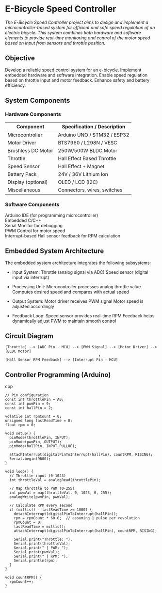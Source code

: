 # E-Bicycle Speed Controller 

<em>The E-Bicycle Speed Controller project aims to design and implement a microcontroller-based system for efficient and safe speed regulation of an electric bicycle. This system combines both hardware and software elements to provide real-time monitoring and control of the motor speed based on input from sensors and throttle position.</em>

## Objective

Develop a reliable speed control system for an e-bicycle.
Implement embedded hardware and software integration.
Enable speed regulation based on throttle input and motor feedback.
Enhance safety and battery efficiency.

## System Components

### Hardware Components
|   Component          |   Specification / Description |
|----------------------|-------------------------------|
|   Microcontroller    |   Arduino UNO / STM32 / ESP32 |
|   Motor Driver       |   BTS7960 / L298N / VESC      |
|   Brushless DC Motor |   250W/500W BLDC Motor        |
|   Throttle           |   Hall Effect Based Throttle  |
|   Speed Sensor       |   Hall Effect + Magnet        |
|   Battery Pack       |   24V / 36V Lithium Ion       |
|   Display (optional) |   OLED / LCD (I2C)            |
|   Miscellaneous      |   Connectors, wires, switches |

### Software Components

Arduino IDE (for programming microcontroller) <br>
Embedded C/C++ <br>
Serial Monitor for debugging <br>
PWM Control for motor speed <br>
Interrupt-based Hall sensor feedback for RPM calculation <br>

## Embedded System Architecture

The embedded system architecture integrates the following subsystems:

- Input System:
Throttle (analog signal via ADC)
Speed sensor (digital input via interrupt)

- Processing Unit:
Microcontroller processes analog throttle value
Computes desired speed and compares with actual speed

- Output System:
Motor driver receives PWM signal
Motor speed is adjusted accordingly

- Feedback Loop:
Speed sensor provides real-time RPM
Feedback helps dynamically adjust PWM to maintain smooth control

## Circuit Diagram

```
[Throttle] --> [ADC Pin - MCU] --> [PWM Signal] --> [Motor Driver] --> [BLDC Motor]
                                           ↑
[Hall Sensor RPM Feedback] --> [Interrupt Pin - MCU]

```

## Controller Programming (Arduino)

cpp
```
// Pin configuration
const int throttlePin = A0;
const int pwmPin = 9;
const int hallPin = 2;

volatile int rpmCount = 0;
unsigned long lastReadTime = 0;
float rpm = 0;

void setup() {
  pinMode(throttlePin, INPUT);
  pinMode(pwmPin, OUTPUT);
  pinMode(hallPin, INPUT_PULLUP);

  attachInterrupt(digitalPinToInterrupt(hallPin), countRPM, RISING);
  Serial.begin(9600);
}

void loop() {
  // Throttle input (0-1023)
  int throttleVal = analogRead(throttlePin);

  // Map throttle to PWM (0-255)
  int pwmVal = map(throttleVal, 0, 1023, 0, 255);
  analogWrite(pwmPin, pwmVal);

  // Calculate RPM every second
  if (millis() - lastReadTime >= 1000) {
    detachInterrupt(digitalPinToInterrupt(hallPin));
    rpm = rpmCount * 60.0;  // assuming 1 pulse per revolution
    rpmCount = 0;
    lastReadTime = millis();
    attachInterrupt(digitalPinToInterrupt(hallPin), countRPM, RISING);

    Serial.print("Throttle: ");
    Serial.print(throttleVal);
    Serial.print(" | PWM: ");
    Serial.print(pwmVal);
    Serial.print(" | RPM: ");
    Serial.println(rpm);
  }
}

void countRPM() {
  rpmCount++;
}
```